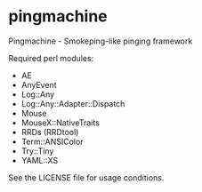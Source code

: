 pingmachine
===========

Pingmachine - Smokeping-like pinging framework

Required perl modules:
- AE
- AnyEvent
- Log::Any
- Log::Any::Adapter::Dispatch
- Mouse
- MouseX::NativeTraits
- RRDs (RRDtool)
- Term::ANSIColor
- Try::Tiny
- YAML::XS

See the LICENSE file for usage conditions.
